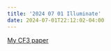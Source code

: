 ```yaml
---
title: '2024 07 01 Illuminate'
date: 2024-07-01T22:12:02-04:00
---
```


[My CF3 paper](./David-CF3.pdf)

